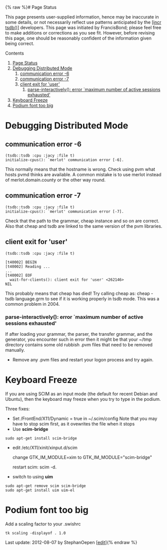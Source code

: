{% raw %}# Page Status

This page presents user-supplied information, hence may be inaccurate in
some details, or not necessarily reflect use patterns anticipated by the
[\[incr tsdb()\]](http://www.delph-in.net/itsdb) developers. This page
was initiated by FrancisBond; please feel free to make
additions or corrections as you see fit. However, before revising this
page, one should be reasonably confident of the information given being
correct.

Contents

1. [Page Status](https://blog.inductorsoftware.com/docsproto/tools/ItsdbTroubleshooting)
2. [Debugging Distributed Mode](https://blog.inductorsoftware.com/docsproto/tools/ItsdbTroubleshooting)
   1. [communication error -6](https://blog.inductorsoftware.com/docsproto/tools/ItsdbTroubleshooting)
   2. [communication error -7](https://blog.inductorsoftware.com/docsproto/tools/ItsdbTroubleshooting)
   3. [client exit for 'user'](https://blog.inductorsoftware.com/docsproto/tools/ItsdbTroubleshooting)
      1. [parse-interactively(): error \`maximum number of active
sessions
exhausted'](https://blog.inductorsoftware.com/docsproto/tools/ItsdbTroubleshooting)
3. [Keyboard Freeze](https://blog.inductorsoftware.com/docsproto/tools/ItsdbTroubleshooting)
4. [Podium font too big](https://blog.inductorsoftware.com/docsproto/tools/ItsdbTroubleshooting)

# Debugging Distributed Mode

## communication error -6

    (tsdb::tsdb :cpu :jacy :file t)
    initialize-cpus(): `merlot' communication error [-6].

This normally means that the hostname is wrong. Check using pvm what
hosts pvmd thinks are available. A common mistake is to use merlot
instead of merlot.domain.county or the other way round.

## communication error -7

    (tsdb::tsdb :cpu :jacy :file t)
    initialize-cpus(): `merlot' communication error [-7].

Check that the path to the grammar, cheap instance and so on are
correct. Also that cheap and tsdb are linked to the same version of the
pvm libraries.

## client exit for 'user'

    (tsdb::tsdb :cpu :jacy :file t)
    
    [t40002] BEGIN
    [t40002] Reading ...
    ...
    [t40002] EOF
      wait-for-clients(): client exit for 'user' <262146>
    NIL

This probably means that cheap has died! Try calling cheap as:
cheap -tsdb language.grm to see if it is working properly in tsdb mode.
This was a common problem in 2004.

### parse-interactively(): error \`maximum number of active sessions exhausted'

If after loading your grammar, the parser, the transfer grammar, and the
generator, you encounter such in error then it might be that your \~/tmp
directory contains some old rubbish .pvm files that need to be removed
manually.

- Remove any .pvm files and restart your logon process and try again.

# Keyboard Freeze

If you are using SCIM as an input mode (the default for recent Debian
and Ubuntu), then the keyboard may freeze when you try to type in the
podium.

Three fixes:

- Set /FrontEnd/X11/Dynamic = true in \~/.scim/config Note that you
may have to stop scim first, as it ovewrites the file when it stops
- Use **scim-bridge**

<!-- -->


    sudo apt-get install scim-bridge

- edit /etc/X11/xinit/xinput.d/scim
  
  change GTK\_IM\_MODULE=xim to GTK\_IM\_MODULE="scim-bridge"
  
  restart scim: scim -d.
- switch to using **uim**

<!-- -->


    sudo apt-get remove scim scim-bridge
    sudo apt-get install uim uim-el

# Podium font too big

Add a scaling factor to your .swishrc

    tk scaling -displayof . 1.0

Last update: 2012-08-07 by StephanOepen [[edit](https://github.com/delph-in/docs/wiki/ItsdbTroubleshooting/_edit)]{% endraw %}